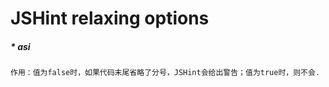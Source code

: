 JSHint relaxing options
=================

##### * asi

    作用：值为false时，如果代码末尾省略了分号，JSHint会给出警告；值为true时，则不会.
